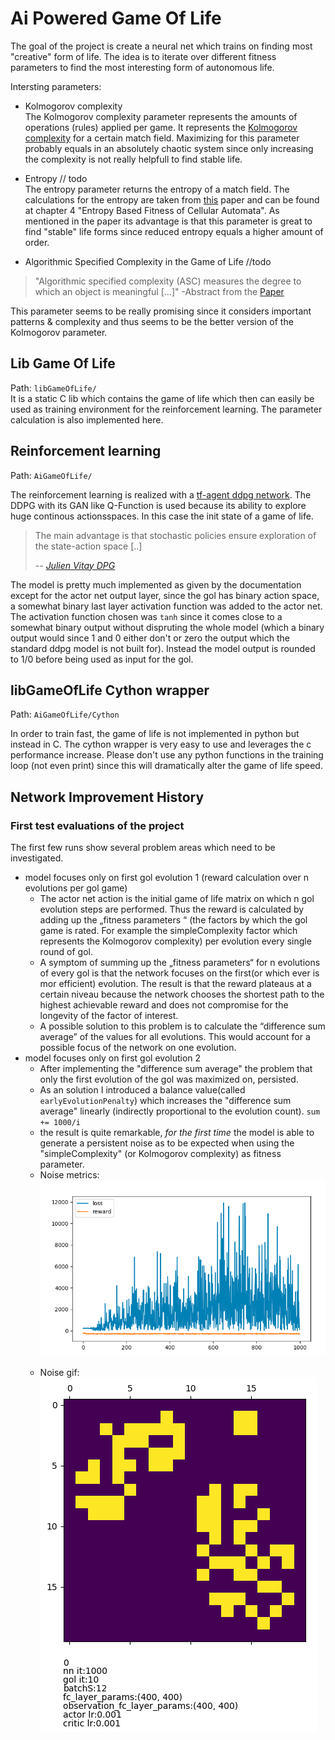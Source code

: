 # Ai Powered Game Of Life

The goal of the project is create a neural net which trains on finding most "creative" form of life.
The idea is to iterate over different fitness parameters to find the most interesting form of autonomous life.

Intersting parameters:
- Kolmogorov complexity <br>
The Kolmogorov complexity parameter represents the amounts of operations (rules) applied per game.
It represents the [Kolmogorov complexity](https://en.wikipedia.org/wiki/Kolmogorov_complexity) for a certain match field.
Maximizing for this parameter probably equals in an absolutely chaotic system since only increasing the complexity is not really helpfull to find stable life.

- Entropy // todo <br>
The entropy parameter returns the entropy of a match field.
The calculations for the entropy are taken from [this](https://www-users.cs.york.ac.uk/kazakov/papers/aamas-paper.pdf) paper and can be found at chapter 4 "Entropy Based Fitness of Cellular Automata".
As mentioned in the paper its advantage is that this parameter is great to find "stable" life forms since reduced entropy equals a higher amount of order.

- Algorithmic Specified Complexity in the Game of Life //todo
> "Algorithmic specified complexity (ASC) measures the degree to which an object is meaningful [...]"
> -Abstract from the [Paper](https://robertmarks.org/REPRINTS/2015_AlgorithmicSpecifiedComplexityInTheGameOfLife.pdf)

This parameter seems to be really promising since it considers important patterns & complexity and thus seems to be the better version of the Kolmogorov parameter.

## Lib Game Of Life

Path: `libGameOfLife/` <br>
It is a static C lib which contains the game of life which then can easily be used as training environment for the reinforcement learning.
The parameter calculation is also implemented here.

## Reinforcement learning

Path: `AiGameOfLife/` <br>

The reinforcement learning is realized with a [tf-agent ddpg network](https://www.tensorflow.org/agents/api_docs/python/tf_agents/agents/ddpg/actor_network/ActorNetwork). The DDPG with its GAN like Q-Function is used because its ability to explore huge continous actionsspaces. In this case the init state of a game of life.
> The main advantage is that stochastic policies ensure exploration of the state-action space [..]
>
> -- <cite>[Julien Vitay DPG](https://julien-vitay.net/deeprl/DPG.html)</cite>

The model is pretty much implemented as given by the documentation except for the actor net output layer, since the gol has binary action space, a somewhat binary last layer activation function was added to the actor net. The activation function chosen was `tanh` since it comes close to a somewhat binary output without dispruting the whole model (which a binary output would since 1 and 0 either don't or zero the output which the standard ddpg model is not built for). Instead the model output is rounded to 1/0 before being used as input for the gol.

## libGameOfLife Cython wrapper

Path: `AiGameOfLife/Cython` <br>

In order to train fast, the game of life is not implemented in python but instead in C. The cython wrapper is very easy to use and leverages the c performance increase.
Please don't use any python functions in the training loop (not even print) since this will dramatically alter the game of life speed.

## Network Improvement History

### First test evaluations of the project

The first few runs show several problem areas which need to be investigated.

- model focuses only on first gol evolution 1 (reward calculation over n evolutions per gol game)
  - The actor net action is the initial game of life matrix on which n gol evolution steps are performed. Thus the reward is calculated by adding up the „fitness parameters “ (the factors by which the gol game is rated. For example the simpleComplexity factor which represents the Kolmogorov complexity) per evolution every single round of gol.
  - A symptom of summing up the „fitness parameters“ for n evolutions of every gol is that the network focuses on the first(or which ever is mor efficient) evolution. The result is that the reward plateaus at a certain niveau because the network chooses the shortest path to the highest achievable reward and  does not compromise for the longevity of the factor of interest.
  - A possible solution to this problem is to calculate the “difference sum average” of the values for all evolutions. This would account for a possible focus of the network on one evolution.
- model focuses only on first gol evolution 2
  - After implementing the "difference sum average" the problem that only the first evolution of the gol was maximized on, persisted.
  - As an solution I introduced a balance value(called `earlyEvolutionPenalty`) which increases the "difference sum average" linearly (indirectly proportional to the evolution count). `sum += 1000/i`
  - the result is quite remarkable, *for the first time* the model is able to generate a persistent noise as to be expected when using the "simpleComplexity" (or Kolmogorov complexity) as fitness parameter.
  - Noise metrics: <img src="media/noise-metrics.png" alt="drawing"/> <br><br>
  - Noise gif: <img src="media/noise.gif" alt="drawing"/>
